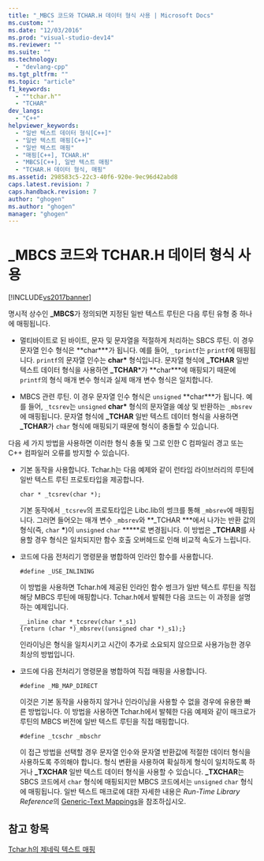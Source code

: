 ```yaml
---
title: "_MBCS 코드와 TCHAR.H 데이터 형식 사용 | Microsoft Docs"
ms.custom: ""
ms.date: "12/03/2016"
ms.prod: "visual-studio-dev14"
ms.reviewer: ""
ms.suite: ""
ms.technology: 
  - "devlang-cpp"
ms.tgt_pltfrm: ""
ms.topic: "article"
f1_keywords: 
  - ""tchar.h""
  - "TCHAR"
dev_langs: 
  - "C++"
helpviewer_keywords: 
  - "일반 텍스트 데이터 형식[C++]"
  - "일반 텍스트 매핑[C++]"
  - "일반 텍스트 매핑"
  - "매핑[C++], TCHAR.H"
  - "MBCS[C++], 일반 텍스트 매핑"
  - "TCHAR.H 데이터 형식, 매핑"
ms.assetid: 298583c5-22c3-40f6-920e-9ec96d42abd8
caps.latest.revision: 7
caps.handback.revision: 7
author: "ghogen"
ms.author: "ghogen"
manager: "ghogen"
---
```

# _MBCS 코드와 TCHAR.H 데이터 형식 사용
[!INCLUDE[vs2017banner](../assembler/inline/includes/vs2017banner.md)]

명시적 상수인 **\_MBCS**가 정의되면 지정된 일반 텍스트 루틴은 다음 루틴 유형 중 하나에 매핑됩니다.  
  
-   멀티바이트로 된 바이트, 문자 및 문자열을 적절하게 처리하는 SBCS 루틴.  이 경우 문자열 인수 형식은 **char\***가 됩니다.  예를 들어, `_tprintf`는 `printf`에 매핑됩니다. `printf`의 문자열 인수는 **char\*** 형식입니다.  문자열 형식에 **\_TCHAR** 일반 텍스트 데이터 형식을 사용하면 **\_TCHAR**\*가 **char\***에 매핑되기 때문에 `printf`의 형식 매개 변수 형식과 실제 매개 변수 형식은 일치합니다.  
  
-   MBCS 관련 루틴.  이 경우 문자열 인수 형식은 `unsigned` **char\***가 됩니다.  예를 들어, `_tcsrev`는 `unsigned` **char\***  형식의 문자열을 예상 및 반환하는 `_mbsrev`에 매핑됩니다.  문자열 형식에 **\_TCHAR** 일반 텍스트 데이터 형식을 사용하면 **\_TCHAR**가 `char` 형식에 매핑되기 때문에 형식이 충돌할 수 있습니다.  
  
 다음 세 가지 방법을 사용하면 이러한 형식 충돌 및 그로 인한 C 컴파일러 경고 또는 C\+\+ 컴파일러 오류를 방지할 수 있습니다.  
  
-   기본 동작을 사용합니다.  Tchar.h는 다음 예제와 같이 런타임 라이브러리의 루틴에 일반 텍스트 루틴 프로토타입을 제공합니다.  
  
    ```  
    char * _tcsrev(char *);  
    ```  
  
     기본 동작에서 `_tcsrev`의 프로토타입은 Libc.lib의 썽크를 통해 `_mbsrev`에 매핑됩니다.  그러면 들어오는 매개 변수 `_mbsrev`와 **\_TCHAR \***에서 나가는 반환 값의 형식\(즉, `char` **\***\)이 `unsigned` `char` **\***로 변경됩니다.  이 방법은 **\_TCHAR**를 사용할 경우 형식은 일치되지만 함수 호출 오버헤드로 인해 비교적 속도가 느립니다.  
  
-   코드에 다음 전처리기 명령문을 병합하여 인라인 함수를 사용합니다.  
  
    ```  
    #define _USE_INLINING  
    ```  
  
     이 방법을 사용하면 Tchar.h에 제공된 인라인 함수 썽크가 일반 텍스트 루틴을 직접 해당 MBCS 루틴에 매핑합니다.  Tchar.h에서 발췌한 다음 코드는 이 과정을 설명하는 예제입니다.  
  
    ```  
    __inline char *_tcsrev(char *_s1)  
    {return (char *)_mbsrev((unsigned char *)_s1);}  
    ```  
  
     인라이닝은 형식을 일치시키고 시간이 추가로 소요되지 않으므로 사용가능한 경우 최상의 방법입니다.  
  
-   코드에 다음 전처리기 명령문을 병합하여 직접 매핑을 사용합니다.  
  
    ```  
    #define _MB_MAP_DIRECT  
    ```  
  
     이것은 기본 동작을 사용하지 않거나 인라이닝을 사용할 수 없을 경우에 유용한 빠른 방법입니다.  이 방법을 사용하면 Tchar.h에서 발췌한 다음 예제와 같이 매크로가 루틴의 MBCS 버전에 일반 텍스트 루틴을 직접 매핑합니다.  
  
    ```  
    #define _tcschr _mbschr  
    ```  
  
     이 접근 방법을 선택할 경우 문자열 인수와 문자열 반환값에 적절한 데이터 형식을 사용하도록 주의해야 합니다.  형식 변환을 사용하여 확실하게 형식이 일치하도록 하거나 **\_TXCHAR** 일반 텍스트 데이터 형식을 사용할 수 있습니다.  **\_TXCHAR**는 SBCS 코드에서 `char` 형식에 매핑되지만 MBCS 코드에서는 `unsigned` `char` 형식에 매핑됩니다.  일반 텍스트 매크로에 대한 자세한 내용은 *Run\-Time Library Reference*의 [Generic\-Text Mappings](../c-runtime-library/generic-text-mappings.md)을 참조하십시오.  
  
## 참고 항목  
 [Tchar.h의 제네릭 텍스트 매핑](../text/generic-text-mappings-in-tchar-h.md)